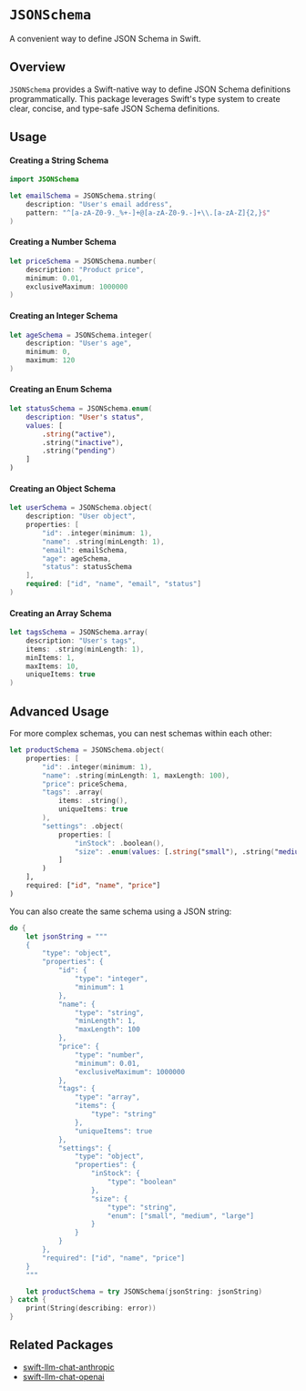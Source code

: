 # ``JSONSchema``

A convenient way to define JSON Schema in Swift.

## Overview

``JSONSchema`` provides a Swift-native way to define JSON Schema definitions programmatically. This package leverages Swift's type system to create clear, concise, and type-safe JSON Schema definitions.

## Usage

#### Creating a String Schema

```swift
import JSONSchema

let emailSchema = JSONSchema.string(
    description: "User's email address",
    pattern: "^[a-zA-Z0-9._%+-]+@[a-zA-Z0-9.-]+\\.[a-zA-Z]{2,}$"
)
```

#### Creating a Number Schema

```swift
let priceSchema = JSONSchema.number(
    description: "Product price",
    minimum: 0.01,
    exclusiveMaximum: 1000000
)
```

#### Creating an Integer Schema

```swift
let ageSchema = JSONSchema.integer(
    description: "User's age",
    minimum: 0,
    maximum: 120
)
```

#### Creating an Enum Schema

```swift
let statusSchema = JSONSchema.enum(
    description: "User's status",
    values: [
        .string("active"),
        .string("inactive"),
        .string("pending")
    ]
)
```

#### Creating an Object Schema

```swift
let userSchema = JSONSchema.object(
    description: "User object",
    properties: [
        "id": .integer(minimum: 1),
        "name": .string(minLength: 1),
        "email": emailSchema,
        "age": ageSchema,
        "status": statusSchema
    ],
    required: ["id", "name", "email", "status"]
)
```

#### Creating an Array Schema

```swift
let tagsSchema = JSONSchema.array(
    description: "User's tags",
    items: .string(minLength: 1),
    minItems: 1,
    maxItems: 10,
    uniqueItems: true
)
```

## Advanced Usage

For more complex schemas, you can nest schemas within each other:

```swift
let productSchema = JSONSchema.object(
    properties: [
        "id": .integer(minimum: 1),
        "name": .string(minLength: 1, maxLength: 100),
        "price": priceSchema,
        "tags": .array(
            items: .string(),
            uniqueItems: true
        ),
        "settings": .object(
            properties: [
                "inStock": .boolean(),
                "size": .enum(values: [.string("small"), .string("medium"), .string("large")])
            ]
        )
    ],
    required: ["id", "name", "price"]
)
```

You can also create the same schema using a JSON string:

```swift
do {
    let jsonString = """
    {
        "type": "object",
        "properties": {
            "id": {
                "type": "integer",
                "minimum": 1
            },
            "name": {
                "type": "string",
                "minLength": 1,
                "maxLength": 100
            },
            "price": {
                "type": "number",
                "minimum": 0.01,
                "exclusiveMaximum": 1000000
            },
            "tags": {
                "type": "array",
                "items": {
                    "type": "string"
                },
                "uniqueItems": true
            },
            "settings": {
                "type": "object",
                "properties": {
                    "inStock": {
                        "type": "boolean"
                    },
                    "size": {
                        "type": "string",
                        "enum": ["small", "medium", "large"]
                    }
                }
            }
        },
        "required": ["id", "name", "price"]
    }
    """

    let productSchema = try JSONSchema(jsonString: jsonString)
} catch {
    print(String(describing: error))
}
```

## Related Packages

- [swift-llm-chat-anthropic](https://github.com/kevinhermawan/swift-llm-chat-anthropic)
- [swift-llm-chat-openai](https://github.com/kevinhermawan/swift-llm-chat-openai)
